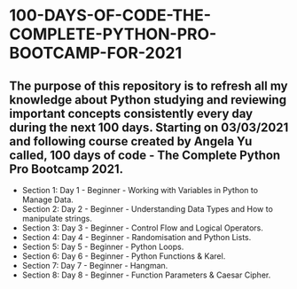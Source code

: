 # 100-DAYS-OF-CODE-THE-COMPLETE-PYTHON-PRO-BOOTCAMP-FOR-2021

## The purpose of this repository is to refresh all my knowledge about Python studying and reviewing important concepts consistently every day during the next 100 days.  Starting on 03/03/2021 and following course created by Angela Yu called, 100 days of code - The Complete Python Pro Bootcamp 2021.

* Section 1: Day 1 - Beginner - Working with Variables in Python to Manage Data.
* Section 2: Day 2 - Beginner - Understanding Data Types and How to manipulate strings.
* Section 3: Day 3 - Beginner - Control Flow and Logical Operators.
* Section 4: Day 4 - Beginner - Randomisation and Python Lists.
* Section 5: Day 5 - Beginner - Python Loops.
* Section 6: Day 6 - Beginner - Python Functions & Karel.
* Section 7: Day 7 - Beginner - Hangman.
* Section 8: Day 8 - Beginner - Function Parameters & Caesar Cipher.



